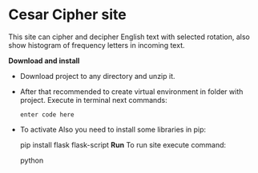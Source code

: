 # Cesar Cipher site
This site can cipher and decipher English text with selected rotation, also show histogram of frequency letters in incoming text.

**Download and install**
- Download project to any directory and unzip it. 
- After that recommended to create virtual environment in folder with project. Execute in terminal next commands:

    `enter code here`

- To activate 
Also you need to install some libraries in pip:

    pip install flask flask-script
**Run**
To run site execute command:

    python 

<!--stackedit_data:
eyJoaXN0b3J5IjpbMTU4MDgxOTM4XX0=
-->